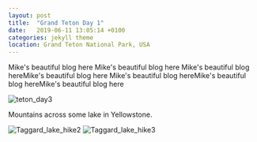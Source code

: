 ```yaml
---
layout: post
title:  "Grand Teton Day 1"
date:   2019-06-11 13:05:14 +0100
categories: jekyll theme
location: Grand Teton National Park, USA
---
```



Mike's beautiful blog here
Mike's beautiful blog here
Mike's beautiful blog hereMike's beautiful blog here
Mike's beautiful blog hereMike's beautiful blog hereMike's beautiful blog here




<div class="post-image">
    <img src="https://lh3.googleusercontent.com/Gk-OppwlWS9FQvUdCNySxaWi5mLedl45BH3D6pel_rlhDy1_oL3ViU_7hkgpABOdxslO1AlK18duIpeCW_j_24uLjYINEq4SF9BScpKDIWc8_NtmOzYVj1gZDozZbe6Rzo99ZGkLRWjrr7OvchBs8I-FfX_LHxEX_dykTVGrcMU30NU1CUAu4YCLwZvL4xaDimw_tzh4GB_VSH5EG6EvTh6TIcRPH6gGa3APRlZZ6rmtftjITL75WpqflbvD58AU3pni0bRPlBWBKZ8pnx6hvniw_039VmwBbKBvIye0DpAF1RqmTbAOZ-f601_ZOuxNdmjRKZjBfvrjvobr07JHqMbJddyxbochmcUbQJGISDwpQdtQUAYZWaRgpT_u4YA1f_VjBll_kCbPQ0e03AzfyrEAIiU74lmThU79YLqKeihP8kqhUlSAMWM9FthuznYoynEHD77-fxp4gyMmjZE96PkEwKJfMlBaylsoEgYBc-trQEewTO7QXmQjVpMqtXGH2oBQl2J4ksRiFw1WdN-diSL1V2uqyH8rSi9o6coe5MijQ1ednsRrQ5tS0quoyWKq7JG2JuzeeApT8W5roWMwY0e_cGHvQyqsbwKP3tg9auwORLm_-i80r3nmR6Tq1zJokqiUeNKPeWNlUA6dOxZ-k8dMJiLMR52T_MTYKjUlBtEeOFjzoGTsrMxlaj41PJnSKOASvjqysBvKIQFHHV7JXPOiGA=w2114-h1408-no" alt="teton_day3" />
    <p class="post-image-caption"> Mountains across some lake in Yellowstone. </p>
</div>

<div class="post-image post-image--split">
    <img src="https://lh3.googleusercontent.com/iXBTrqCedtZBhJ9PjZjOl2S61ZYPMJ3Jt8daJjmpbOj-A_Tmwaw0HsfG5jsrK4z5qPYMgPQ1YGnmzZZewjaC1OzbasFdPHCfG4u933v2iD39PA0IaQIL-LJUxR_VhRSETr1BVDsMpjEhssK71EM96-lTzENhgs_Y2dNtpoLGiyt9curnlAu_whTl7hQS88uhDE0mkJvMH-0U-rbqfECRjShQOJUOgYrRhcvEHnvH_r_x4tCTZXO4zMh41cTbXTTbSS_5chvBcw4Mg33DCPYBnlSDh06YJqlIAYdQ_DWBurX--Ug0V70ofdCyqAmtnNoScoKSnEO0da5okxlMWsuWs3jm6EQMyI-VLK4QE8sAg5itpZDwPj5EXbLzC2_bVnY3expkgMzkfVuEmyAQak1uWM5bD-40oKwYCcWi5GZU05YmDA4yuRbjzc_wqgdG8YogNbO3PITxyxPDzGKBW-JEzvWEJuWmmtQFEyoxBA2BcNAi5dE8U-2JPkD-WFV6Syp_VxICBLHMmeAriiOClGx7CY2fhkn8dV3p4NpsgitMy9J8Qda8CNxlrKctTtXtIb3Ib8gG5DUwAP4AFPaShiFWC1ObxfboW-ivF-SDMqHa6wUA4kJY0TrrgNOKNk88ggJ4BTIDdtEbq6re0UNyZMaHDJb2CZk3Vv5bGndPrVVgxNKaPfGx5P9DAQw7Oxig2wUUQ18kRyeHnhdpigHdTZl3r-UF8g=w2114-h1408-no" alt="Taggard_lake_hike2" />
    <img src="https://lh3.googleusercontent.com/N3MsvQwn1k6Mjl_pmZm6evBq_4VB0wQ4V66ROxGpKSfsFjtDDtrwgPPmmPgOCSDIXB4Ap-j5QF_TNwXBhSRls3X0LWu6hlKqpy4Chh5WDq_UkmotNrbhqIbscx1otUtZIe7dk_ptROoEPEmuZ_hG6eN3z_twyVbiqoyDY0Vxgm_-qwEaLHnBBxXveDYUOE1AKWmtf_kKQdoKHTg930qQKm8NSOLM9xkpxUUP3auyc5Z1jpjSkV_o081y4a1rcMjhqHbCAppYry_HRNSE0WUZMgBwa_4bqvF9c302tsFrLKC1nn6mSHh40QcwvBZd8emsZFhd01Q2yB0TrA4h-Oetg2okwR6ZQ0xO445vulbTej62z9RWD6X0VQFr9Ds0zuXuTxMzSoFsBY1eztg25MGpzt6_FZkz48kGV1kvb-uVpAhK8EO-lCp0LTbaDvCrdepMEP2_nR9UAhDIE3gYLLEtfTDU38CiQoeNfe_l_TJaCD5TY8E89TDXi8leS_0VUS_0VCA1BrQlkkiXAyuX-IBibrhYs_UZBCViD_SnfsGsRmu3p_vBBvwp-tPzNSVGZV8vIl1bYqg94DEJazJxArEvJLuOQOWeLiAAoexP8RPxK12UgG6kFt9G6nvkq6LkKaqx6w9LlhnWkpzCFg222x6nmWWVosmRpv5BDliaDjstBt-zYuajsXMfONXPbCgRONd5qGvQLbrB4hr6MTHosvL_G7vHyA=w2114-h1408-no" alt="Taggard_lake_hike3" />
</div>


